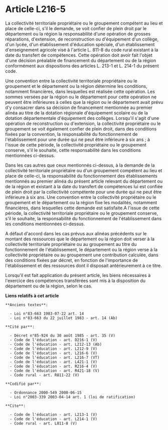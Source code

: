 # Article L216-5

La collectivité territoriale propriétaire ou le groupement compétent au lieu et place de celle-ci, s'il le demande, se voit
confier de plein droit par le département ou la région la responsabilité d'une opération de grosses réparations, d'extension,
de reconstruction ou d'équipement d'un collège, d'un lycée, d'un établissement d'éducation spéciale, d'un établissement
d'enseignement agricole visé à l'article L. 811-8 du code rural existant à la date du transfert de compétences. Cette
opération doit avoir fait l'objet d'une décision préalable de financement du département ou de la région conformément aux
dispositions des articles L. 213-1 et L. 214-1 du présent code. 

Une convention entre la collectivité territoriale propriétaire ou le groupement et le département ou la région détermine les
conditions, notamment financières, dans lesquelles est réalisée cette opération. Les sommes versées par la région ou le
département pour cette opération ne peuvent être inférieures à celles que la région ou le département avait prévu d'y
consacrer dans sa décision de financement mentionnée au premier alinéa au titre de la dotation régionale d'équipement
scolaire ou de la dotation départementale d'équipement des collèges. Lorsqu'il s'agit d'une opération de reconstruction ou
d'extension, la collectivité propriétaire ou le groupement se voit également confier de plein droit, dans des conditions
fixées par la convention, la responsabilité du fonctionnement de l'établissement pour une durée qui ne peut être inférieure à
six ans ; à l'issue de cette période, la collectivité propriétaire ou le groupement conserve, s'il le souhaite, cette
responsabilité dans les conditions mentionnées ci-dessus. 

Dans les cas autres que ceux mentionnés ci-dessus, à la demande de la collectivité territoriale propriétaire ou d'un
groupement compétent au lieu et place de celle-ci, la responsabilité du fonctionnement des établissements mentionnés au
premier alinéa du présent article relevant du département ou de la région et existant à la date du transfert de compétences
lui est confiée de plein droit par la collectivité compétente pour une durée qui ne peut être inférieure à six ans. Une
convention entre la collectivité propriétaire ou le groupement et le département ou la région fixe les modalités, notamment
financières, dans lesquelles cette demande est satisfaite.A l'issue de cette période, la collectivité territoriale
propriétaire ou le groupement conserve, s'il le souhaite, la responsabilité du fonctionnement de l'établissement dans les
conditions mentionnées ci-dessus.

A défaut d'accord dans les cas prévus aux alinéas précédents sur le montant des ressources que le département ou la région
doit verser à la collectivité territoriale propriétaire ou au groupement au titre du fonctionnement de l'établissement, le
département ou la région verse à la collectivité propriétaire ou au groupement une contribution calculée, dans des conditions
fixées par décret, en fonction de l'importance de l'établissement et des ressources dont il disposait antérieurement à ce
titre. 

Lorsqu'il est fait application du présent article, les biens nécessaires à l'exercice des compétences transférées sont mis à
la disposition du département ou de la région, selon le cas.

**Liens relatifs à cet article**

	**Anciens textes**:

	  - Loi n°83-663 1983-07-22 art. 14
	  - Loi n°83-663 du 22 juillet 1983 - art. 14 (Ab)

	**Cité par**:

	  - Décret n°85-924 du 30 août 1985 - art. 35 (V)
	  - Code de l'éducation - art. D216-1 (V)
	  - Code de l'éducation - art. L212-13 (Ab)
	  - Code de l'éducation - art. L212-9 (V)
	  - Code de l'éducation - art. L216-6 (V)
	  - Code de l'éducation - art. L216-7 (VT)
	  - Code de l'éducation - art. L421-1 (V)
	  - Code de l'éducation - art. R216-4 (V)
	  - Code de l'éducation - art. R421-18 (V)
	  - Code rural - art. R811-22 (V)

	**Codifié par**:

	  - Ordonnance 2000-549 2000-06-15
	  - Loi n°2003-339 2003-04-14 art. 1 (loi de ratification)

	**Cite**:

	  - Code de l'éducation - art. L213-1 (V)
	  - Code de l'éducation - art. L214-1 (V)
	  - Code rural - art. L811-8 (V)
